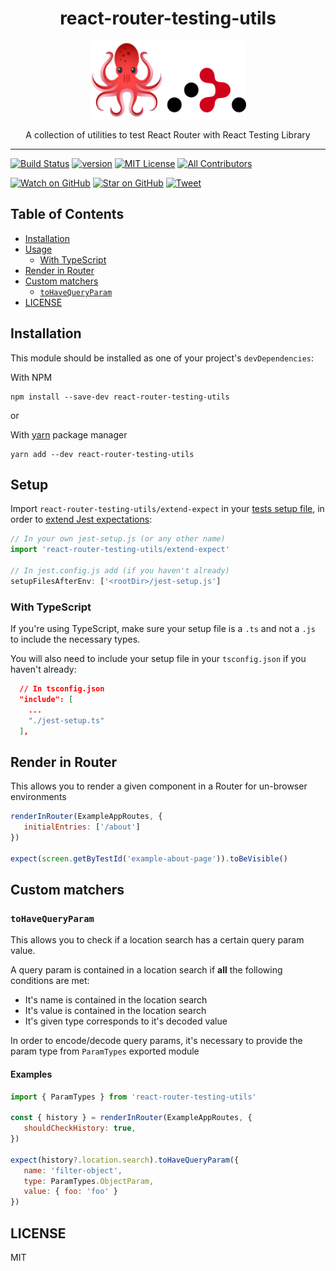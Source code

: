 <div align="center">
<h1>react-router-testing-utils</h1>

<a href="https://www.emojione.com/emoji/1f989">
  <img
    height="125"
    width="250"
    alt="logo"
    src="https://raw.githubusercontent.com/LauraBeatris/react-router-testing-utils/master/.github/docs/images/logo.png"
  />
</a>

<p>A collection of utilities to test React Router with React Testing Library</p>

</div>

---

<!-- prettier-ignore-start -->
[![Build Status][build-badge]][build]
[![version][version-badge]][package] 
[![MIT License][license-badge]][license]
[![All Contributors](https://img.shields.io/badge/all_contributors-28-orange.svg?style=flat-square)](#contributors-)

[![Watch on GitHub][github-watch-badge]][github-watch]
[![Star on GitHub][github-star-badge]][github-star]
[![Tweet][twitter-badge]][twitter]
<!-- prettier-ignore-end -->

<!-- prettier-ignore-start -->
[build-badge]: https://img.shields.io/github/workflow/status/LauraBeatris/react-router-testing-utils/CI?style=flat-square&logo=github
[build]: https://github.com/LauraBeatris/react-router-testing-utils/actions?query=workflow%3ACI
[version-badge]:
 https://img.shields.io/npm/v/react-router-testing-utils.svg?style=flat-square
[package]: https://www.npmjs.com/package/react-router-testing-utils
[license-badge]: 
  https://img.shields.io/npm/l/react-router-testing-utils.svg?style=flat-square
[license]: https://github.com/LauraBeatris/react-router-testing-utils/blob/main/LICENSE
[github-watch-badge]:
  https://img.shields.io/github/watchers/LauraBeatris/react-router-testing-utils.svg?style=social
[github-watch]: https://github.com/LauraBeatris/react-router-testing-utils/watchers
[github-star-badge]:
  https://img.shields.io/github/stars/LauraBeatris/react-router-testing-utils.svg?style=social
[github-star]: https://github.com/LauraBeatris/react-router-testing-utils/stargazers
[twitter]:
  https://twitter.com/intent/tweet?text=Check%20out%20react-router-testing-utils%20by%20%40lauradotjs%20https%3A%2F%2Fgithub.com%2FLauraBeatris%2Freact-router-testing-utils%20%F0%9F%91%8D
[twitter-badge]:
  https://img.shields.io/twitter/url/https/github.com/LauraBeatris/react-router-testing-utils.svg?style=social
<!-- prettier-ignore-end -->

## Table of Contents
- [Installation](#installation)
- [Usage](#usage)
  - [With TypeScript](#with-typescript)
- [Render in Router](#render-in-router)
- [Custom matchers](#custom-matchers)
  - [`toHaveQueryParam`](#tohavequeryparam)
- [LICENSE](#license)

## Installation

This module should be installed as one of your project's `devDependencies`:

With NPM 
```
npm install --save-dev react-router-testing-utils
```

or

With [yarn](https://yarnpkg.com/) package manager
```
yarn add --dev react-router-testing-utils
```

## Setup

Import `react-router-testing-utils/extend-expect` in your [tests setup
file][], in order to [extend Jest expectations][]:

[tests setup file]:
  https://jestjs.io/docs/en/configuration.html#setupfilesafterenv-array
[extend Jest expectations]: https://jestjs.io/docs/expect#expectextendmatchers

```js
// In your own jest-setup.js (or any other name)
import 'react-router-testing-utils/extend-expect'

// In jest.config.js add (if you haven't already)
setupFilesAfterEnv: ['<rootDir>/jest-setup.js']
```

### With TypeScript

If you're using TypeScript, make sure your setup file is a `.ts` and not a `.js`
to include the necessary types.

You will also need to include your setup file in your `tsconfig.json` if you
haven't already:

```json
  // In tsconfig.json
  "include": [
    ...
    "./jest-setup.ts"
  ],
```
## Render in Router

This allows you to render a given component in a Router for un-browser environments

```js
renderInRouter(ExampleAppRoutes, {
   initialEntries: ['/about']
})

expect(screen.getByTestId('example-about-page')).toBeVisible()
```

## Custom matchers

### `toHaveQueryParam`

This allows you to check if a location search has a certain query param value.

A query param is contained in a location search if **all** the following conditions are met:
* It's name is contained in the location search
* It's value is contained in the location search
* It's given type corresponds to it's decoded value

In order to encode/decode query params, it's necessary to provide the param type from `ParamTypes` exported module

#### Examples

```javascript
import { ParamTypes } from 'react-router-testing-utils'

const { history } = renderInRouter(ExampleAppRoutes, {
   shouldCheckHistory: true,
})

expect(history?.location.search).toHaveQueryParam({
   name: 'filter-object',
   type: ParamTypes.ObjectParam,
   value: { foo: 'foo' }
})
```

## LICENSE

MIT